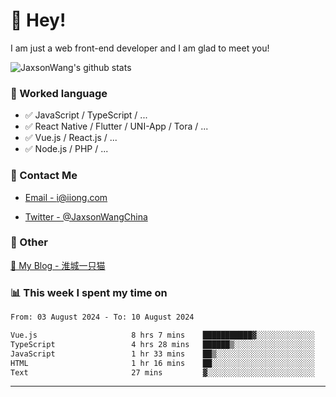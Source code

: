 # 👋 Hey!

I am just a web front-end developer and I am glad to meet you!

![JaxsonWang's github stats](https://github-readme-stats.vercel.app/api?username=JaxsonWang&&show_icons=true&&title_color=1abc9c&&icon_color=1abc9c)


### 📝 Worked language

- ✅ JavaScript / TypeScript / ...
- ✅ React Native / Flutter / UNI-App / Tora / ...
- ✅ Vue.js / React.js / ...
- ✅ Node.js / PHP / ...

### 📮 Contact Me

- [Email - i@iiong.com](mailto:i@iiong.com)

- [Twitter - @JaxsonWangChina](https://twitter.com/JaxsonWangChina)

### 🤪 Other

[📌 My Blog - 淮城一只猫](https://iiong.com)

### 📊 This week I spent my time on

<!--START_SECTION:waka-->

```txt
From: 03 August 2024 - To: 10 August 2024

Vue.js                     8 hrs 7 mins    ███████████▓░░░░░░░░░░░░░   46.58 %
TypeScript                 4 hrs 28 mins   ██████▒░░░░░░░░░░░░░░░░░░   25.64 %
JavaScript                 1 hr 33 mins    ██▒░░░░░░░░░░░░░░░░░░░░░░   08.90 %
HTML                       1 hr 16 mins    ██░░░░░░░░░░░░░░░░░░░░░░░   07.34 %
Text                       27 mins         ▓░░░░░░░░░░░░░░░░░░░░░░░░   02.63 %
```

<!--END_SECTION:waka-->

---
